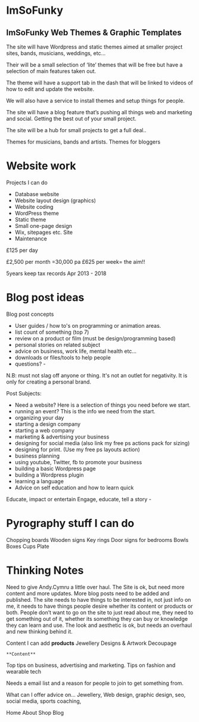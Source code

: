 # ImSoFunky
## ImSoFunky Web Themes & Graphic Templates
The site will have Wordpress and static themes aimed at smaller project sites, bands, musicians, weddings, etc...

Their will be a small selection of ‘lite’ themes that will be free but have a selection of main features taken out.

The theme will have a support tab in the dash that will be linked to videos of how to edit and update the website.

We will also have a service to install themes and setup things for people.

The site will have a blog feature that’s pushing all things web and marketing and social. Getting the best out of your small project.

The site will be a hub for small projects to get a full deal..

Themes for musicians, bands and artists.
Themes for bloggers





# Website work
Projects I can do
* Database website
* Website layout design (graphics)
* Website coding
* WordPress theme
* Static theme
* Small one-page design
* Wix, sitepages etc. Site
* Maintenance


£125 per day

£2,500 per month =30,000 pa
£625 per week= the aim!!

5years keep tax records
Apr 2013 - 2018








# Blog post ideas
Blog post concepts
- User guides / how to's on programming or animation areas.
- list count of something (top 7)
- review on a product or film (must be design/programming based)
- personal stories on related subject
- advice on business, work life, mental health etc...
- downloads or files/tools to help people
- questions?
- 

N.B: must not slag off anyone or thing. It's not an outlet for negativity. It is only for creating a personal brand.

Post Subjects:
- Need a website? Here is a selection of things you need before we start.
- running an event? This is the info we need from the start.
- organizing your day
- starting a design company
- starting a web company
- marketing & advertising your business
- designing for social media (also link my free ps actions pack for sizing)
- designing for print. (Use my free ps layouts action)
- business planning
- using youtube, Twitter, fb to promote your business
- building a basic Wordpress page
- building a Wordpress plugin
- learning a language
- Advice on self education and how to learn quick

Educate, impact or entertain
Engage, educate, tell a story
- 






# Pyrography stuff I can do
Chopping boards
Wooden signs
Key rings
Door signs for bedrooms
Bowls
Boxes
Cups
Plate







# Thinking Notes
Need to give Andy.Cymru a little over haul. The Site is ok, but need more content and more updates. More blog posts need to be added and published. The site needs to have things to be interested in, not just info on me, it needs to have things people desire whether its content or products or both. People don’t want to go on the site to just read about me, they need to get something out of it, whether its something they can buy or knowledge they can learn and use. The look and aesthetic is ok, but needs an overhaul and new thinking behind it.

Content I can add
	**products**
Jewellery
Designs & Artwork
Decoupage

	**Content**
Top tips on business, advertising and marketing.
Tips on fashion and wearable tech



Needs a email list and a reason for people to join to get something from.

What can I offer advice on...
Jewellery, Web design, graphic design, seo, social media, sports coaching, 


Home
About
Shop
Blog